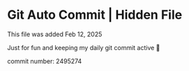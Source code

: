 # Git Auto Commit | Hidden File

This file was added Feb 12, 2025

Just for fun and keeping my daily git commit active 🤪

commit number: 2495274
